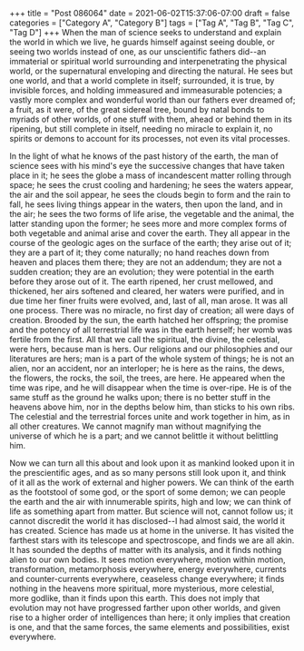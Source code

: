 +++
title = "Post 086064"
date = 2021-06-02T15:37:06-07:00
draft = false
categories = ["Category A", "Category B"]
tags = ["Tag A", "Tag B", "Tag C", "Tag D"]
+++
When the man of science seeks to understand and explain the world in which we live, he guards himself against seeing double, or seeing two worlds instead of one, as our unscientific fathers did--an immaterial or spiritual world surrounding and interpenetrating the physical world, or the supernatural enveloping and directing the natural. He sees but one world, and that a world complete in itself; surrounded, it is true, by invisible forces, and holding immeasured and immeasurable potencies; a vastly more complex and wonderful world than our fathers ever dreamed of; a fruit, as it were, of the great sidereal tree, bound by natal bonds to myriads of other worlds, of one stuff with them, ahead or behind them in its ripening, but still complete in itself, needing no miracle to explain it, no spirits or demons to account for its processes, not even its vital processes.

In the light of what he knows of the past history of the earth, the man of science sees with his mind's eye the successive changes that have taken place in it; he sees the globe a mass of incandescent matter rolling through space; he sees the crust cooling and hardening; he sees the waters appear, the air and the soil appear, he sees the clouds begin to form and the rain to fall, he sees living things appear in the waters, then upon the land, and in the air; he sees the two forms of life arise, the vegetable and the animal, the latter standing upon the former; he sees more and more complex forms of both vegetable and animal arise and cover the earth. They all appear in the course of the geologic ages on the surface of the earth; they arise out of it; they are a part of it; they come naturally; no hand reaches down from heaven and places them there; they are not an addendum; they are not a sudden creation; they are an evolution; they were potential in the earth before they arose out of it. The earth ripened, her crust mellowed, and thickened, her airs softened and cleared, her waters were purified, and in due time her finer fruits were evolved, and, last of all, man arose. It was all one process. There was no miracle, no first day of creation; all were days of creation. Brooded by the sun, the earth hatched her offspring; the promise and the potency of all terrestrial life was in the earth herself; her womb was fertile from the first. All that we call the spiritual, the divine, the celestial, were hers, because man is hers. Our religions and our philosophies and our literatures are hers; man is a part of the whole system of things; he is not an alien, nor an accident, nor an interloper; he is here as the rains, the dews, the flowers, the rocks, the soil, the trees, are here. He appeared when the time was ripe, and he will disappear when the time is over-ripe. He is of the same stuff as the ground he walks upon; there is no better stuff in the heavens above him, nor in the depths below him, than sticks to his own ribs. The celestial and the terrestrial forces unite and work together in him, as in all other creatures. We cannot magnify man without magnifying the universe of which he is a part; and we cannot belittle it without belittling him.

Now we can turn all this about and look upon it as mankind looked upon it in the prescientific ages, and as so many persons still look upon it, and think of it all as the work of external and higher powers. We can think of the earth as the footstool of some god, or the sport of some demon; we can people the earth and the air with innumerable spirits, high and low; we can think of life as something apart from matter. But science will not, cannot follow us; it cannot discredit the world it has disclosed--I had almost said, the world it has created. Science has made us at home in the universe. It has visited the farthest stars with its telescope and spectroscope, and finds we are all akin. It has sounded the depths of matter with its analysis, and it finds nothing alien to our own bodies. It sees motion everywhere, motion within motion, transformation, metamorphosis everywhere, energy everywhere, currents and counter-currents everywhere, ceaseless change everywhere; it finds nothing in the heavens more spiritual, more mysterious, more celestial, more godlike, than it finds upon this earth. This does not imply that evolution may not have progressed farther upon other worlds, and given rise to a higher order of intelligences than here; it only implies that creation is one, and that the same forces, the same elements and possibilities, exist everywhere.
